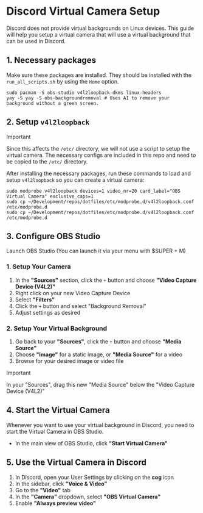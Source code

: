 # Discord Virtual Camera Setup

Discord does not provide virtual backgrounds on Linux devices. This guide will help you setup a virtual camera that will use a virtual background that can be used in Discord.

## 1. Necessary packages

Make sure these packages are installed. They should be installed with the `run_all_scripts.sh` by using the `Home` option.

```
sudo pacman -S obs-studio v4l2loopback-dkms linux-headers
yay -S yay -S obs-backgroundremoval # Uses AI to remove your background without a green screen.
```

## 2. Setup `v4l2loopback`

> [!IMPORTANT]
> Since this affects the `/etc/` directory, we will not use a script to setup the virtual camera. The necessary configs are included in this repo and need to be copied to the `/etc/` directory.

After installing the necessary packages, run these commands to load and setup `v4l2loopback` so you can create a virtual camera:

```
sudo modprobe v4l2loopback devices=1 video_nr=20 card_label="OBS Virtual Camera" exclusive_caps=1
sudo cp ~/Development/repos/dotfiles/etc/modprobe.d/v4l2loopback.conf /etc/modprobe.d
sudo cp ~/Development/repos/dotfiles/etc/modprobe.d/v4l2loopback.conf /etc/modprobe.d
```

## 3. Configure OBS Studio

Launch OBS Studio (You can launch it via your menu with $SUPER + M)

### 1. Setup Your Camera

1. In the **"Sources"** section, click the `+` button and choose **"Video Capture Device (V4L2)"**
1. Right click on your new Video Capture Device
1. Select **"Filters"**
1. Click the `+` button and select "Background Removal"
1. Adjust settings as desired

### 2. Setup Your Virtual Background

1. Go back to your **"Sources"**, click the `+` button and choose **"Media Source"**
1. Choose **"Image"** for a static image, or **"Media Source"** for a video
1. Browse for your desired image or video file

> [!IMPORTANT]
> In your "Sources", drag this new "Media Source" below the "Video Capture Device (V4L2)"

## 4. Start the Virtual Camera

Whenever you want to use your virtual background in Discord, you need to start the Virtual Camera in OBS Studio.

- In the main view of OBS Studio, click **"Start Virtual Camera"**

## 5. Use the Virtual Camera in Discord

1. In Discord, open your User Settings by clicking on the **cog** icon
1. In the sidebar, click **"Voice & Video"**
1. Go to the **"Video"** tab
1. In the **"Camera"** dropdown, select **"OBS Virtual Camera"**
1. Enable **"Always preview video"**

